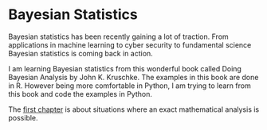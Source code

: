# Bayesian Statistics
Bayesian statistics has been recently gaining a lot of traction. From applications in machine learning to cyber security to fundamental science Bayesian statistics is coming back in action.

I am learning Bayesian statistics from this wonderful book called Doing Bayesian Analysis by John K. Kruschke. The examples in this book are done in R. However being more comfortable in Python, I am trying to learn from this book and code the examples in Python.

The <a href="https://github.com/nathdipankar/Bayesian-Statistics/tree/master/BinomialProbailityWithExactmathematicalAnalysis" target="_blank">first chapter</a> is about situations where an exact mathematical analysis is possible.
